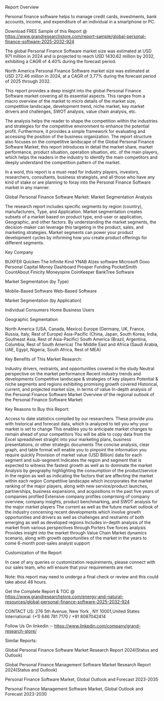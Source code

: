  Report Overview



Personal finance software helps to manage credit cards, investments, bank accounts, income, and expenditure of an individual in a smartphone or PC.

Download FREE Sample of this Report @ https://www.grandresearchstore.com/report-sample/global-personal-finance-software-2025-2032-924




The global Personal Finance Software market size was estimated at USD 971 million in 2024 and is projected to reach USD 1430.62 million by 2032, exhibiting a CAGR of 4.40% during the forecast period.



North America Personal Finance Software market size was estimated at USD 272.46 million in 2024, at a CAGR of 3.77% during the forecast period of 2025 through 2032.



This report provides a deep insight into the global Personal Finance Software market covering all its essential aspects. This ranges from a macro overview of the market to micro details of the market size, competitive landscape, development trend, niche market, key market drivers and challenges, SWOT analysis, value chain analysis, etc.



The analysis helps the reader to shape the competition within the industries and strategies for the competitive environment to enhance the potential profit. Furthermore, it provides a simple framework for evaluating and accessing the position of the business organization. The report structure also focuses on the competitive landscape of the Global Personal Finance Software Market, this report introduces in detail the market share, market performance, product situation, operation situation, etc. of the main players, which helps the readers in the industry to identify the main competitors and deeply understand the competition pattern of the market.



In a word, this report is a must-read for industry players, investors, researchers, consultants, business strategists, and all those who have any kind of stake or are planning to foray into the Personal Finance Software market in any manner.



Global Personal Finance Software Market: Market Segmentation Analysis



The research report includes specific segments by region (country), manufacturers, Type, and Application. Market segmentation creates subsets of a market based on product type, end-user or application, Geographic, and other factors. By understanding the market segments, the decision-maker can leverage this targeting in the product, sales, and marketing strategies. Market segments can power your product development cycles by informing how you create product offerings for different segments.



Key Company



BUXFER
Quicken
The Infinite Kind
YNAB
Alzex software
Microsoft
Doxo
Personal Capital
Money Dashboard
Prosper Funding
PocketSmith
CountAbout
Finicity
Moneyspire
CoinKeeper
BankTree Software


Market Segmentation (by Type)



Mobile-Based Software
Web-Based Software


Market Segmentation (by Application)



Individual Consumers
Home Business Users


Geographic Segmentation



North America (USA, Canada, Mexico)
Europe (Germany, UK, France, Russia, Italy, Rest of Europe)
Asia-Pacific (China, Japan, South Korea, India, Southeast Asia, Rest of Asia-Pacific)
South America (Brazil, Argentina, Columbia, Rest of South America)
The Middle East and Africa (Saudi Arabia, UAE, Egypt, Nigeria, South Africa, Rest of MEA)


Key Benefits of This Market Research:



Industry drivers, restraints, and opportunities covered in the study
Neutral perspective on the market performance
Recent industry trends and developments
Competitive landscape & strategies of key players
Potential & niche segments and regions exhibiting promising growth covered
Historical, current, and projected market size, in terms of value
In-depth analysis of the Personal Finance Software Market
Overview of the regional outlook of the Personal Finance Software Market:


Key Reasons to Buy this Report:



Access to date statistics compiled by our researchers. These provide you with historical and forecast data, which is analyzed to tell you why your market is set to change
This enables you to anticipate market changes to remain ahead of your competitors
You will be able to copy data from the Excel spreadsheet straight into your marketing plans, business presentations, or other strategic documents
The concise analysis, clear graph, and table format will enable you to pinpoint the information you require quickly
Provision of market value (USD Billion) data for each segment and sub-segment
Indicates the region and segment that is expected to witness the fastest growth as well as to dominate the market
Analysis by geography highlighting the consumption of the product/service in the region as well as indicating the factors that are affecting the market within each region
Competitive landscape which incorporates the market ranking of the major players, along with new service/product launches, partnerships, business expansions, and acquisitions in the past five years of companies profiled
Extensive company profiles comprising of company overview, company insights, product benchmarking, and SWOT analysis for the major market players
The current as well as the future market outlook of the industry concerning recent developments which involve growth opportunities and drivers as well as challenges and restraints of both emerging as well as developed regions
Includes in-depth analysis of the market from various perspectives through Porters five forces analysis
Provides insight into the market through Value Chain
Market dynamics scenario, along with growth opportunities of the market in the years to come
6-month post-sales analyst support


Customization of the Report



In case of any queries or customization requirements, please connect with our sales team, who will ensure that your requirements are met.



Note: this report may need to undergo a final check or review and this could take about 48 hours.

Get the Complete Report & TOC @ https://www.grandresearchstore.com/energy-and-natural-resources/global-personal-finance-software-2025-2032-924

 
 

CONTACT US:
276 5th Avenue, New York , NY 10001,United States
International: (+1) 646 781 7170 / +91 8087042414

Follow Us On linkedin :- https://www.linkedin.com/company/grand-research-store/


Similar Reports:

Global Personal Finance Software Market Research Report 2024(Status and Outlook)

Global Personal Finance Management Software Market Research Report 2024(Status and Outlook)

Personal Finance Software Market, Global Outlook and Forecast 2023-2035

Personal Finance Management Software Market, Global Outlook and Forecast 2023-2030
